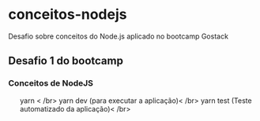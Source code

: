 # conceitos-nodejs
Desafio sobre conceitos do Node.js aplicado no bootcamp Gostack

## Desafio 1 do bootcamp
### Conceitos de NodeJS


<ul> 
  <l1>yarn</li> < /br>
  <l1>yarn dev (para executar a aplicação)</li>< /br>
  <l1> yarn test (Teste automatizado da aplicação)</li>< /br>
</ul>
